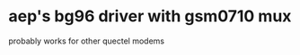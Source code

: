 aep's bg96 driver with gsm0710 mux
==================================


probably works for other quectel modems

